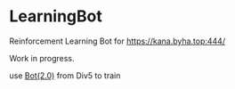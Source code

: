 # LearningBot
Reinforcement Learning Bot for https://kana.byha.top:444/

Work in progress.

use [Bot(2.0)](https://github.com/F-Unction/CheckmateBot) from Div5 to train
